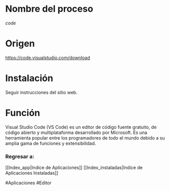 # Nombre del proceso
*code*
# Origen
https://code.visualstudio.com/download
# Instalación
Seguir instrucciones del sitio web.
# Función 
Visual Studio Code (VS Code) es un editor de código fuente gratuito, de código abierto y multiplataforma desarrollado por Microsoft. Es una herramienta popular entre los programadores de todo el mundo debido a su amplia gama de funciones y extensibilidad.
### Regresar a:
[[Index_app|Indice de Aplicaciones]]
[[Index_instaladas|Indice de Aplicaciones Instaladas]]

#Aplicaciones #Editor